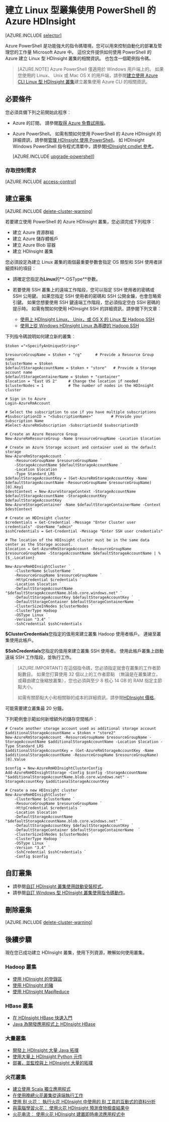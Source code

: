 <properties
    pageTitle="在使用 PowerShell 的 Azure HDInsight Linux 上建立 Hadoop、 HBase、 或火花叢集 |Microsoft Azure"
    description="瞭解如何使用 PowerShell 的 Azure HDInsight 的建立 Hadoop、 HBase、 或火花叢集 Linux 上。"
    services="hdinsight"
    documentationCenter=""
    authors="nitinme"
    manager="jhubbard"
    editor="cgronlun"
    tags="azure-portal"/>

<tags
    ms.service="hdinsight"
    ms.devlang="na"
    ms.topic="article"
    ms.tgt_pltfrm="na"
    ms.workload="big-data"
    ms.date="10/05/2016"
    ms.author="nitinme"/>

# <a name="create-linux-based-clusters-in-hdinsight-by-using-azure-powershell"></a>建立 Linux 型叢集使用 PowerShell 的 Azure HDInsight

[AZURE.INCLUDE [selector](../../includes/hdinsight-selector-create-clusters.md)]

Azure PowerShell 是功能強大的指令碼環境，您可以用來控制自動化的部署及管理您的工作量 Microsoft Azure 中。 這份文件提供如何使用 PowerShell 的 Azure 建立 Linux 型 HDInsight 叢集的相關資訊。 也包含一個範例指令碼。

> [AZURE.NOTE] Azure PowerShell 僅適用於 Windows 用戶端上的。 如果您使用的 Linux、 Unix 或 Mac OS X 的用戶端，請參閱[建立使用 Azure CLI Linux 型 HDInsight 叢集](hdinsight-hadoop-create-linux-clusters-azure-cli.md)建立叢集使用 Azure CLI 的相關資訊。

## <a name="prerequisites"></a>必要條件
您必須具備下列之前開始此程序︰

- Azure 的訂閱。 請參閱[取得 Azure 免費試用版](https://azure.microsoft.com/documentation/videos/get-azure-free-trial-for-testing-hadoop-in-hdinsight/)。

- Azure PowerShell。
    如需有關如何使用 PowerShell 的 Azure HDInsight 的詳細資訊，請參閱[管理 HDInsight 使用 PowerShell](hdinsight-administer-use-powershell.md)。 如 HDInsight Windows PowerShell 指令程式清單中，請參閱[HDInsight cmdlet 參考](https://msdn.microsoft.com/library/azure/dn858087.aspx)。

    [AZURE.INCLUDE [upgrade-powershell](../../includes/hdinsight-use-latest-powershell.md)]

### <a name="access-control-requirements"></a>存取控制需求

[AZURE.INCLUDE [access-control](../../includes/hdinsight-access-control-requirements.md)]

## <a name="create-clusters"></a>建立叢集

[AZURE.INCLUDE [delete-cluster-warning](../../includes/hdinsight-delete-cluster-warning.md)]

若要建立使用 PowerShell 的 Azure HDInsight 叢集，您必須完成下列程序︰

- 建立 Azure 資源群組
- 建立 Azure 儲存體帳戶
- 建立 Azure Blob 容器
- 建立 HDInsight 叢集

您必須設定為建立 Linux 叢集的兩個最重要參數會指定 OS 類型和 SSH 使用者詳細資料的項目︰

- 請確定您指定為**Linux**的**-OSType**參數。
- 若要使用 SSH 叢集上的遠端工作階段，您可以指定 SSH 使用者的密碼或 SSH 公用鍵。 如果您指定 SSH 使用者的密碼和 SSH 公開金鑰，也會忽略索引鍵。 如果您想要使用 SSH 鍵遠端工作階段，您必須指定空白 SSH 密碼的提示時。 如需有關如何使用 HDInsight SSH 的詳細資訊，請參閱下列文章︰

    * [使用上 HDInsight Linux、 Unix，或 OS X 的 Linux 型 Hadoop SSH](hdinsight-hadoop-linux-use-ssh-unix.md)
    * [使用上從 Windows HDInsight Linux 為基礎的 Hadoop SSH](hdinsight-hadoop-linux-use-ssh-windows.md)

下列指令碼說明如何建立新的叢集︰

    $token ="<SpecifyAnUniqueString>"

    $resourceGroupName = $token + "rg"      # Provide a Resource Group name
    $clusterName = $token
    $defaultStorageAccountName = $token + "store"   # Provide a Storage account name
    $defaultStorageContainerName = $token + "container"
    $location = "East US 2"     # Change the location if needed
    $clusterNodes = 1           # The number of nodes in the HDInsight cluster

    # Sign in to Azure
    Login-AzureRmAccount

    # Select the subscription to use if you have multiple subscriptions
    #$subscriptionID = "<SubscriptionName>"        # Provide your Subscription Name
    #Select-AzureRmSubscription -SubscriptionId $subscriptionID

    # Create an Azure Resource Group
    New-AzureRmResourceGroup -Name $resourceGroupName -Location $location

    # Create an Azure Storage account and container used as the default storage
    New-AzureRmStorageAccount `
        -ResourceGroupName $resourceGroupName `
        -StorageAccountName $defaultStorageAccountName `
        -Location $location `
        -Type Standard_LRS
    $defaultStorageAccountKey = (Get-AzureRmStorageAccountKey -Name $defaultStorageAccountName -ResourceGroupName $resourceGroupName)[0].Key1
    $destContext = New-AzureStorageContext -StorageAccountName $defaultStorageAccountName -StorageAccountKey $defaultStorageAccountKey
    New-AzureStorageContainer -Name $defaultStorageContainerName -Context $destContext

    # Create an HDInsight cluster
    $credentials = Get-Credential -Message "Enter Cluster user credentials" -UserName "admin"
    $sshCredentials = Get-Credential -Message "Enter SSH user credentials"

    # The location of the HDInsight cluster must be in the same data center as the Storage account.
    $location = Get-AzureRmStorageAccount -ResourceGroupName $resourceGroupName -StorageAccountName $defaultStorageAccountName | %{$_.Location}

    New-AzureRmHDInsightCluster `
        -ClusterName $clusterName `
        -ResourceGroupName $resourceGroupName `
        -HttpCredential $credentials `
        -Location $location `
        -DefaultStorageAccountName "$defaultStorageAccountName.blob.core.windows.net" `
        -DefaultStorageAccountKey $defaultStorageAccountKey `
        -DefaultStorageContainer $defaultStorageContainerName  `
        -ClusterSizeInNodes $clusterNodes `
        -ClusterType Hadoop `
        -OSType Linux `
        -Version "3.4" `
        -SshCredential $sshCredentials

**$ClusterCredentials**您指定的值用來建立叢集 Hadoop 使用者帳戶。 連線至叢集使用此帳戶。

**$SshCredentials**您指定的值用來建立叢集 SSH 使用者。 使用此帳戶叢集上啟動遠端 SSH 工作階段，並執行工作。

> [AZURE.IMPORTANT] 在這個指令碼，您必須指定就會在叢集的工作者節點數目。 如果您打算使用 32 個以上的工作者節點 （無論是在叢集建立，或藉由建立後縮放叢集），您也必須與至少 8 核心 14 GB 的 RAM 指定主節點大小。
>
> 如需有關節點大小和相關聯的成本的詳細資訊，請參閱[HDInsight 價格](https://azure.microsoft.com/pricing/details/hdinsight/)。

可能需要建立叢集最 20 分鐘。

下列範例會示範如何新增額外的儲存空間帳戶︰

    # Create another storage account used as additional storage account
    $additionalStorageAccountName = $token + "store2"
    New-AzureRmStorageAccount -ResourceGroupName $resourceGroupName -StorageAccountName $additionalStorageAccountName -Location $location -Type Standard_LRS
    $additionalStorageAccountKey = (Get-AzureRmStorageAccountKey -Name $additionalStorageAccountName -ResourceGroupName $resourceGroupName)[0].Value

    $config = New-AzureRmHDInsightClusterConfig
    Add-AzureRmHDInsightStorage -Config $config -StorageAccountName "$additionalStorageAccountName.blob.core.windows.net" -StorageAccountKey $additionalStorageAccountKey

    # Create a new HDInsight cluster
    New-AzureRmHDInsightCluster `
        -ClusterName $clusterName `
        -ResourceGroupName $resourceGroupName `
        -HttpCredential $credentials `
        -Location $location `
        -DefaultStorageAccountName "$defaultStorageAccountName.blob.core.windows.net" `
        -DefaultStorageAccountKey $defaultStorageAccountKey `
        -DefaultStorageContainer $defaultStorageContainerName  `
        -ClusterSizeInNodes $clusterNodes `
        -ClusterType Hadoop `
        -OSType Linux `
        -Version "3.4" `
        -SshCredential $sshCredentials `
        -Config $config

## <a name="customize-clusters"></a>自訂叢集

- 請參閱[自訂 HDInsight 叢集使用啟動安裝程式](hdinsight-hadoop-customize-cluster-bootstrap.md#use-azure-powershell)。
- 請參閱[自訂 Windows 型 HDInsight 叢集使用指令碼動作](hdinsight-hadoop-customize-cluster.md#call-scripts-using-azure-powershell)。

## <a name="delete-the-cluster"></a>刪除叢集

[AZURE.INCLUDE [delete-cluster-warning](../../includes/hdinsight-delete-cluster-warning.md)]

## <a name="next-steps"></a>後續步驟

現在您已成功建立 HDInsight 叢集，使用下列資源，瞭解如何使用叢集。

### <a name="hadoop-clusters"></a>Hadoop 叢集

* [使用 HDInsight 的登錄區](hdinsight-use-hive.md)
* [使用 HDInsight 的豬](hdinsight-use-pig.md)
* [使用 HDInsight MapReduce](hdinsight-use-mapreduce.md)

### <a name="hbase-clusters"></a>HBase 叢集

* [在 HDInsight HBase 快速入門](hdinsight-hbase-tutorial-get-started-linux.md)
* [Java 為開發應用程式上 HDInsight HBase](hdinsight-hbase-build-java-maven-linux.md)

### <a name="storm-clusters"></a>大量叢集

* [開發上 HDInsight 大量 Java 拓撲](hdinsight-storm-develop-java-topology.md)
* [使用大量上 HDInsight Python 元件](hdinsight-storm-develop-python-topology.md)
* [部署，並監控與上 HDInsight 大量的拓撲](hdinsight-storm-deploy-monitor-topology-linux.md)

### <a name="spark-clusters"></a>火花叢集

* [建立使用 Scala 獨立應用程式](hdinsight-apache-spark-create-standalone-application.md)
* [在使用晚總火花叢集從遠端執行工作](hdinsight-apache-spark-livy-rest-interface.md)
* [使用 BI 火花︰ 執行火花 HDInsight 中使用的 BI 工具的互動式的資料分析](hdinsight-apache-spark-use-bi-tools.md)
* [與電腦學習火花︰ 使用火花 HDInsight 預測食物檢查結果中](hdinsight-apache-spark-machine-learning-mllib-ipython.md)
* [火花串流︰ 使用火花 HDInsight 建置即時串流應用程式中](hdinsight-apache-spark-eventhub-streaming.md)

